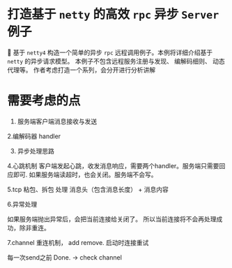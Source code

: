 
# 打造基于 `netty` 的高效 `rpc` 异步 `Server` 例子
🍎 基于 `netty4` 构造一个简单的异步 `rpc` 远程调用例子。本例将详细介绍基于 `netty` 的异步请求模型。 本例子不包含远程服务注册与发现、 编解码细则、 动态代理等。
作者考虑打造一个系列，会分开进行分析讲解

# 需要考虑的点

1. 服务端客户端消息接收与发送



2.编解码器 handler


3. 异步处理思路

4.心跳机制 
客户端发起心跳，收发消息响应，需要两个handler。服务端只需要回应即可. 如果服务端读超时，也会关闭。服务端不会写。



5.tcp 粘包、拆包  处理
消息头（包含消息长度） + 消息内容 


6.异常处理

如果服务端抛出异常后，会把当前连接给关闭了。
所以当前连接将不会再处理成功，除非重连。



7.channel 重连机制， add remove. 启动时连接重试

每一次send之前
Done. -> check channel 
